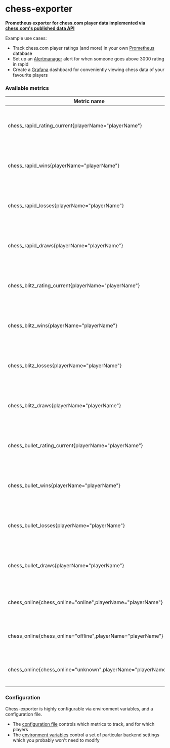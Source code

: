 # chess-exporter
**Prometheus exporter for chess.com player data implemented via [chess.com's published data API](https://www.chess.com/news/view/published-data-api)**

Example use cases:
- Track chess.com player ratings (and more) in your own [Prometheus](https://github.com/prometheus/prometheus) database
- Set up an [Alertmanager](https://github.com/prometheus/alertmanager) alert for when someone goes above 3000 rating in rapid
- Create a [Grafana](https://github.com/grafana/grafana) dashboard for conveniently viewing chess data of your favourite players

### Available metrics

Metric name | description | values |
--- | --- | --- |
chess_rapid_rating_current{playerName="playerName"} | Current chess.com rating of player *playerName* in rapid | integer |
chess_rapid_wins{playerName="playerName"} | Total number of wins of player *playerName* in rapid | integer |
chess_rapid_losses{playerName="playerName"} | Total number of losses of player *playerName* in rapid | integer |
chess_rapid_draws{playerName="playerName"} | Total number of draws of player *playerName* in rapid | integer |
chess_blitz_rating_current{playerName="playerName"} | Current chess.com rating of player *playerName* in blitz | integer |
chess_blitz_wins{playerName="playerName"} | Total number of wins of player *playerName* in blitz | integer |
chess_blitz_losses{playerName="playerName"} | Total number of losses of player *playerName* in blitz | integer |
chess_blitz_draws{playerName="playerName"} | Total number of draws of player *playerName* in blitz | integer |
chess_bullet_rating_current{playerName="playerName"} | Current chess.com rating of player *playerName* in bullet | integer |
chess_bullet_wins{playerName="playerName"} | Total number of wins of player *playerName* in bullet | integer |
chess_bullet_losses{playerName="playerName"} | Total number of losses of player *playerName* in bullet | integer |
chess_bullet_draws{playerName="playerName"} | Total number of draws of player *playerName* in bullet | integer |
chess_online{chess_online="online",playerName="playerName"} | online status of player *playerName*, **currently not working** | 0 or 1 |
chess_online{chess_online="offline",playerName="playerName"} | online status of player *playerName*, **currently not working** | 0 or 1 |
chess_online{chess_online="unknown",playerName="playerName"} | online status of player *playerName*, **currently not working** | 0 or 1 |

### Configuration

Chess-exporter is highly configurable via environment variables, and a configuration file.
- The [configuration file](https://github.com/MarioUhrik/chess-exporter/blob/main/manifests/conf/config.yaml) controls which metrics to track, and for which players
- The [environment variables](https://github.com/MarioUhrik/chess-exporter/blob/main/manifests/deployment.yaml) control a set of particular backend settings which you probably won't need to modify
